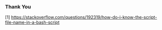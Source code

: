 ### Thank You

[1]  https://stackoverflow.com/questions/192319/how-do-i-know-the-script-file-name-in-a-bash-script